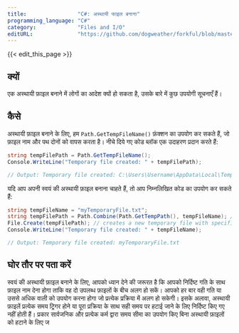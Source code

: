 ```yaml
---
title:                "C#: अस्थायी फाइल बनाना"
programming_language: "C#"
category:             "Files and I/O"
editURL:              "https://github.com/dogweather/forkful/blob/master/content/hi/c-sharp/creating-a-temporary-file.md"
---
```


{{< edit_this_page >}}

## क्यों

एक अस्थायी फ़ाइल बनाने में लोगों का आदेश क्यों हो सकता है, उसके बारे में कुछ उपयोगी सूचनाएँ हैं।

## कैसे

अस्थायी फ़ाइल बनाने के लिए, हम `Path.GetTempFileName()` फ़ंक्शन का उपयोग कर सकते हैं, जो फ़ाइल नाम और पथ दोनों को वापस करता है। नीचे दिये गए कोड ब्लॉक एक उदाहरण प्रदान करते हैं:

```C#
string tempFilePath = Path.GetTempFileName();
Console.WriteLine("Temporary file created: " + tempFilePath);

// Output: Temporary file created: C:\Users\Username\AppData\Local\Temp\af7a28ba.tmp
```

यदि आप अपनी स्वयं की अस्थायी फ़ाइल बनाना चाहते हैं, तो आप निम्नलिखित कोड का उपयोग कर सकते हैं:

```C#
string tempFileName = "myTemporaryFile.txt";
string tempFilePath = Path.Combine(Path.GetTempPath(), tempFileName); // combining temp path and file name
File.Create(tempFilePath); // creates a new temporary file with specified file name
Console.WriteLine("Temporary file created: " + tempFileName);

// Output: Temporary file created: myTemporaryFile.txt
```

## घोर तौर पर पता करें

स्वयं की अस्थायी फ़ाइल बनाने के लिए, आपको ध्यान देने की जरूरत है कि आपको निर्दिष्ट गति के साथ फ़ाइल नाम देना होगा ताकि वह दो उपलब्ध फ़ाइलों के बीच अलग हो सकें। आपको हर बार वही गति या उससे अधिक वाली को उपयोग करना होगा जो प्रत्येक प्रक्रिया में अलग हो सकेगी। इसके अलावा, अस्थायी फ़ाइलें प्रत्येक समय ट्रिगर होने या पूरा प्रक्रिया के साथ सही समय पर हटाई जाने के लिए निर्दिष्ट किए गए नहीं होती हैं। प्रकार सार्वजनिक और प्रत्येक कर्म द्वारा समय सीमा का उपयोग किए बिना अस्थायी फ़ाइलों को हटाने के लिए ज